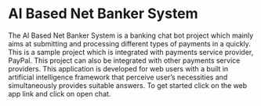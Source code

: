 # AI Based Net Banker System
The AI Based Net Banker System is a banking chat bot project which mainly aims at submitting and processing different types of payments in a quickly. This is a sample project which is integrated with payments service provider, PayPal. This project can also be integrated with other payments service providers. This application is developed for web users with a built in artificial intelligence framework that perceive user’s necessities and simultaneously provides suitable answers. To get started click on the web app link and click on open chat.
